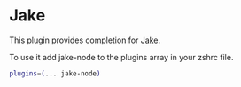# Jake

This plugin provides completion for [Jake](http://jakejs.com/).

To use it add jake-node to the plugins array in your zshrc file.

```sh
plugins=(... jake-node)
```
